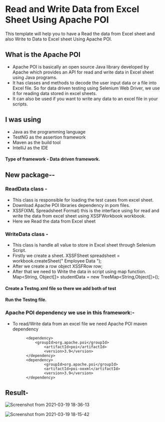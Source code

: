 # Read and Write Data from Excel Sheet Using Apache POI
This template will help you to have a Read the data from Excel sheet and also Write to Data to Excel sheet Using Apache POI.
## What is the Apache POI
* Apache POI is basically an open source Java library developed by Apache which provides an API for read and write data in Excel sheet using Java programs. 
* It has classes and methods to decode the user input data or a file into Excel file. So for data driven testing using Selenium Web Driver, we use it for reading data stored in excel sheets. 
* It can also be used if you want to write any data to an excel file in your scripts.

## I was using
* Java as the programming language
* TestNG as the assertion framework
* Maven as the build tool
* IntelliJ as the IDE

#### Type of framework - Data driven framework.
## New package--
### ReadData class -
* This class is responsible for loading the test cases from excel sheet.
* Download Apache POI libraries dependency in pom files.
* XSSF(XML Spreadsheet Format) this is the interface using for read and write the data from excel sheet using XSSFWorkbook workbook.
* Here we Read the data from Excel sheet

### WriteData class -
* This class is handle all value to store in Excel sheet through Selenium Script.
* Firstly we create a sheet.
XSSFSheet spreadsheet = workbook.createSheet(" Employee Data ");
* After we create a row object
XSSFRow row;
* After that we need to Write the data in script using map function.
Map<String, Object[]> studentData = new TreeMap<String,Object[]>();

#### Create a Testng.xml file so there we add both of test
#### Run the Testng file.

### Apache POI  dependency we use in this framework:-
* To read/Write data from an excel file we need Apache POI maven dependency

			<dependency>
				<groupId>org.apache.poi</groupId>
					<artifactId>poi</artifactId>
					<version>3.9</version>
			</dependency>
			<dependency>
					<groupId>org.apache.poi</groupId>
					<artifactId>poi-ooxml</artifactId>
					<version>3.9</version>
			</dependency>

## Result- 		

![Screenshot from 2021-03-19 18-36-13](https://user-images.githubusercontent.com/43197101/111787211-ae1d2a00-88e4-11eb-8624-fedbd526cc69.png)

![Screenshot from 2021-03-19 18-15-42](https://user-images.githubusercontent.com/43197101/111787189-a9587600-88e4-11eb-9519-4f029b73e4d4.png)



